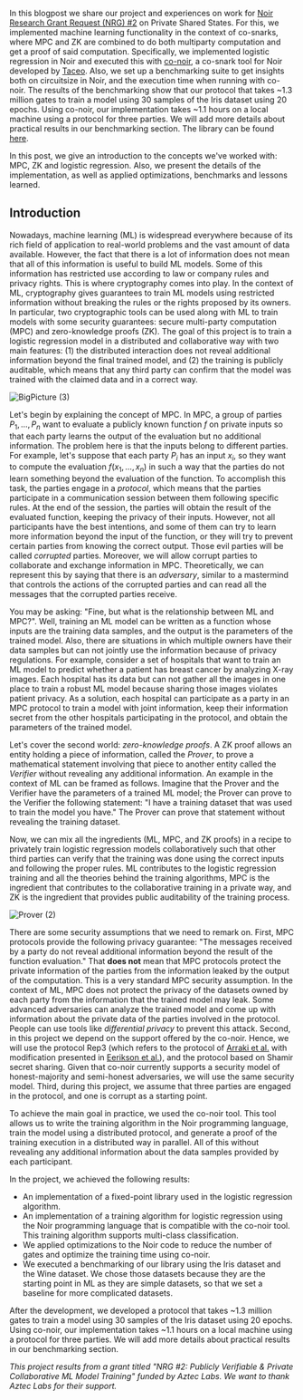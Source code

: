 In this blogpost we share our project and experiences on work for [Noir Research Grant Request (NRG) #2](https://github.com/orgs/noir-lang/discussions/6289) on Private Shared States. For this, we implemented machine learning functionality in the context of co-snarks, where MPC and ZK are combined to do both multiparty computation and get a proof of said computation. Specifically, we implemented logistic regression in Noir and executed this with [co-noir](https://github.com/TaceoLabs/co-snarks/tree/main/co-noir/co-noir), a co-snark tool for Noir developed by [Taceo](https://taceo.io/). Also, we set up a benchmarking suite to get insights both on circuitsize in Noir, and the execution time when running with co-noir. The results of the benchmarking show that our protocol that takes ~1.3 million gates to train a model using 30 samples of the Iris dataset using 20 epochs. Using co-noir, our implementation takes ~1.1 hours on a local machine using a protocol for three parties. We will add more details about practical results in our benchmarking section. The library can be found [here](https://github.com/hashcloak/noir-mpc-ml). 

In this post, we give an introduction to the concepts we've worked with: MPC, ZK and logistic regression. Also, we present the details of the implementation, as well as applied optimizations, benchmarks and lessons learned. 

## Introduction

Nowadays, machine learning (ML) is widespread everywhere because of its rich field of application to real-world problems and the vast amount of data available. However, the fact that there is a lot of information does not mean that all of this information is useful to build ML models. Some of this information has restricted use according to law or company rules and privacy rights. This is where cryptography comes into play. In the context of ML, cryptography gives guarantees to train ML models using restricted information without breaking the rules or the rights proposed by its owners. In particular, two cryptographic tools can be used along with ML to train models with some security guarantees: secure multi-party computation (MPC) and zero-knowledge proofs (ZK). The goal of this project is to train a logistic regression model in a distributed and collaborative way with two main features: (1) the distributed interaction does not reveal additional information beyond the final trained model, and (2) the training is publicly auditable, which means that any third party can confirm that the model was trained with the claimed data and in a correct way.

![BigPicture (3)](https://hackmd.io/_uploads/ryLk9yJu1g.png)

Let's begin by explaining the concept of MPC. In MPC, a group of parties $P_1, \dots, P_n$ want to evaluate a publicly known function $f$ on private inputs so that each party learns the output of the evaluation but no additional information. The problem here is that the inputs belong to different parties. For example, let's suppose that each party $P_i$ has an input $x_i$, so they want to compute the evaluation $f(x_1, \dots, x_n)$ in such a way that the parties do not learn something beyond the evaluation of the function. To accomplish this task, the parties engage in a *protocol*, which means that the parties participate in a communication session between them following specific rules. At the end of the session, the parties will obtain the result of the evaluated function, keeping the privacy of their inputs. However, not all participants have the best intentions, and some of them can try to learn more information beyond the input of the function, or they will try to prevent certain parties from knowing the correct output. Those evil parties will be called *corrupted* parties. Moreover, we will allow corrupt parties to collaborate and exchange information in MPC. Theoretically, we can represent this by saying that there is an *adversary*, similar to a mastermind that controls the actions of the corrupted parties and can read all the messages that the corrupted parties receive.

You may be asking: "Fine, but what is the relationship between ML and MPC?". Well, training an ML model can be written as a function whose inputs are the training data samples, and the output is the parameters of the trained model. Also, there are situations in which multiple owners have their data samples but can not jointly use the information because of privacy regulations. For example, consider a set of hospitals that want to train an ML model to predict whether a patient has breast cancer by analyzing X-ray images. Each hospital has its data but can not gather all the images in one place to train a robust ML model because sharing those images violates patient privacy. As a solution, each hospital can participate as a party in an MPC protocol to train a model with joint information, keep their information secret from the other hospitals participating in the protocol, and obtain the parameters of the trained model.

Let's cover the second world: *zero-knowledge proofs*. A ZK proof allows an entity holding a piece of information, called the *Prover*, to prove a mathematical statement involving that piece to another entity called the *Verifier* without revealing any additional information. An example in the context of ML can be framed as follows. Imagine that the Prover and the Verifier have the parameters of a trained ML model; the Prover can prove to the Verifier the following statement: "I have a training dataset that was used to train the model you have." The Prover can prove that statement without revealing the training dataset.

Now, we can mix all the ingredients (ML, MPC, and ZK proofs) in a recipe to privately train logistic regression models collaboratively such that other third parties can verify that the training was done using the correct inputs and following the proper rules. ML contributes to the logistic regression training and all the theories behind the training algorithms, MPC is the ingredient that contributes to the collaborative training in a private way, and ZK is the ingredient that provides public auditability of the training process.

![Prover (2)](https://hackmd.io/_uploads/rJhmsykOkx.png)

There are some security assumptions that we need to remark on. First, MPC protocols provide the following privacy guarantee: "The messages received by a party do not reveal additional information beyond the result of the function evaluation." That **does not** mean that MPC protocols protect the private information of the parties from the information leaked by the output of the computation. This is a very standard MPC security assumption. In the context of ML, MPC does not protect the privacy of the datasets owned by each party from the information that the trained model may leak. Some advanced adversaries can analyze the trained model and come up with information about the private data of the parties involved in the protocol. People can use tools like *differential privacy* to prevent this attack. Second, in this project we depend on the support offered by the co-noir. Hence, we will use the protocol Rep3 (which refers to the protocol of [Arraki et al.](https://ieeexplore.ieee.org/document/7958613) with modification presented in [Eerikson et al.](https://eprint.iacr.org/2019/164.pdf)), and the protocol based on Shamir secret sharing. Given that co-noir currently supports a security model of honest-majority and semi-honest adversaries, we will use the same security model. Third, during this project, we assume that three parties are engaged in the protocol, and one is corrupt as a starting point.

To achieve the main goal in practice, we used the co-noir tool. This tool allows us to write the training algorithm in the Noir programming language, train the model using a distributed protocol, and generate a proof of the training execution in a distributed way in parallel. All of this without revealing any additional information about the data samples provided by each participant.

In the project, we achieved the following results:

- An implementation of a fixed-point library used in the logistic regression algorithm.
- An implementation of a training algorithm for logistic regression using the Noir programming language that is compatible with the co-noir tool. This training algorithm supports multi-class classification.
- We applied optimizations to the Noir code to reduce the number of gates and optimize the training time using co-noir.
- We executed a benchmarking of our library using the Iris dataset and the Wine dataset. We chose those datasets because they are the starting point in ML as they are simple datasets, so that we set a baseline for more complicated datasets.

After the development, we developed a protocol that takes ~1.3 million gates to train a model using 30 samples of the Iris dataset using 20 epochs. Using co-noir, our implementation takes ~1.1 hours on a local machine using a protocol for three parties. We will add more details about practical results in our benchmarking section.

*This project results from a grant titled "NRG #2: Publicly Verifiable & Private Collaborative ML Model Training" funded by Aztec Labs. We want to thank Aztec Labs for their support.*